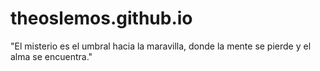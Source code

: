 # theoslemos.github.io
"El misterio es el umbral hacia la maravilla, donde la mente se pierde y el alma se encuentra."

